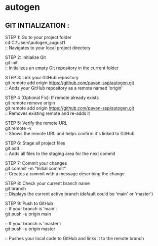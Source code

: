 # autogen




GIT INTIALIZATION :
-------------------

STEP 1: Go to your project folder  
cd C:\Users\autogen_august1  
:: Navigates to your local project directory  

STEP 2: Initialize Git  
git init  
:: Initializes an empty Git repository in the current folder  

STEP 3: Link your GitHub repository  
git remote add origin https://github.com/pavan-ssp/autogen.git  
:: Adds your GitHub repository as a remote named 'origin'  

STEP 4 (Optional Fix): If remote already exists  
git remote remove origin  
git remote add origin https://github.com/pavan-ssp/autogen.git  
:: Removes existing remote and re-adds it  

STEP 5: Verify the remote URL  
git remote -v  
:: Shows the remote URL and helps confirm it's linked to GitHub  

STEP 6: Stage all project files  
git add .  
:: Adds all files to the staging area for the next commit  

STEP 7: Commit your changes  
git commit -m "Initial commit"  
:: Creates a commit with a message describing the change  

STEP 8: Check your current branch name  
git branch  
:: Displays the current active branch (default could be 'main' or 'master')  

STEP 9: Push to GitHub  
:: If your branch is 'main':  
git push -u origin main  

:: If your branch is 'master':  
git push -u origin master  

:: Pushes your local code to GitHub and links it to the remote branch  
